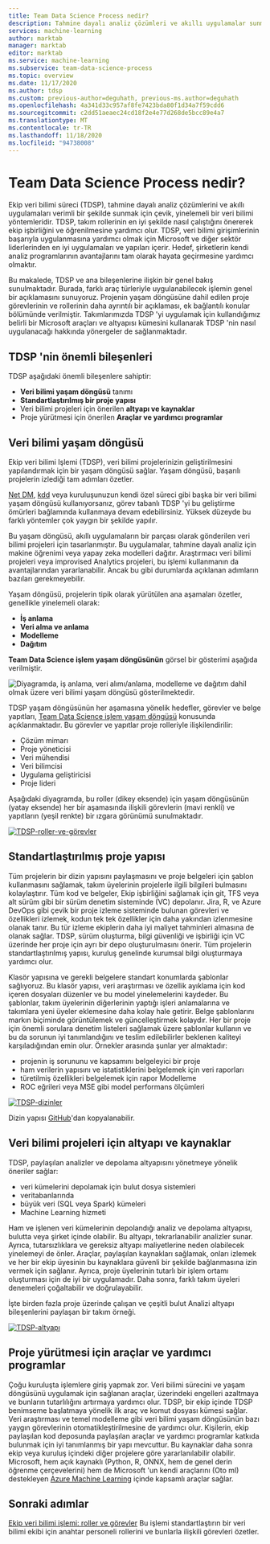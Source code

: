 ```yaml
---
title: Team Data Science Process nedir?
description: Tahmine dayalı analiz çözümleri ve akıllı uygulamalar sunmak için bir veri bilimi yöntemi sağlar.
services: machine-learning
author: marktab
manager: marktab
editor: marktab
ms.service: machine-learning
ms.subservice: team-data-science-process
ms.topic: overview
ms.date: 11/17/2020
ms.author: tdsp
ms.custom: previous-author=deguhath, previous-ms.author=deguhath
ms.openlocfilehash: 4a341d33c957af8fe7423bda80f1d34a7f59cdd6
ms.sourcegitcommit: c2dd51aeaec24cd18f2e4e77d268de5bcc89e4a7
ms.translationtype: MT
ms.contentlocale: tr-TR
ms.lasthandoff: 11/18/2020
ms.locfileid: "94738008"
---
```

# <a name="what-is-the-team-data-science-process"></a>Team Data Science Process nedir?

Ekip veri bilimi süreci (TDSP), tahmine dayalı analiz çözümlerini ve akıllı uygulamaları verimli bir şekilde sunmak için çevik, yinelemeli bir veri bilimi yöntemleridir. TDSP, takım rollerinin en iyi şekilde nasıl çalıştığını önererek ekip işbirliğini ve öğrenilmesine yardımcı olur. TDSP, veri bilimi girişimlerinin başarıyla uygulanmasına yardımcı olmak için Microsoft ve diğer sektör liderlerinden en iyi uygulamaları ve yapıları içerir. Hedef, şirketlerin kendi analiz programlarının avantajlarını tam olarak hayata geçirmesine yardımcı olmaktır.

Bu makalede, TDSP ve ana bileşenlerine ilişkin bir genel bakış sunulmaktadır. Burada, farklı araç türleriyle uygulanabilecek işlemin genel bir açıklamasını sunuyoruz. Projenin yaşam döngüsüne dahil edilen proje görevlerinin ve rollerinin daha ayrıntılı bir açıklaması, ek bağlantılı konular bölümünde verilmiştir. Takımlarımızda TDSP 'yi uygulamak için kullandığımız belirli bir Microsoft araçları ve altyapısı kümesini kullanarak TDSP 'nin nasıl uygulanacağı hakkında yönergeler de sağlanmaktadır.

## <a name="key-components-of-the-tdsp"></a>TDSP 'nin önemli bileşenleri

TDSP aşağıdaki önemli bileşenlere sahiptir:

- **Veri bilimi yaşam döngüsü** tanımı
- **Standartlaştırılmış bir proje yapısı**
- Veri bilimi projeleri için önerilen **altyapı ve kaynaklar**
- Proje yürütmesi için önerilen **Araçlar ve yardımcı programlar**


## <a name="data-science-lifecycle"></a>Veri bilimi yaşam döngüsü

Ekip veri bilimi Işlemi (TDSP), veri bilimi projelerinizin geliştirilmesini yapılandırmak için bir yaşam döngüsü sağlar. Yaşam döngüsü, başarılı projelerin izlediği tam adımları özetler.

[Net DM](https://wikipedia.org/wiki/Cross_Industry_Standard_Process_for_Data_Mining), [kdd](https://wikipedia.org/wiki/Data_mining#Process) veya kuruluşunuzun kendi özel süreci gibi başka bir veri bilimi yaşam döngüsü kullanıyorsanız, görev tabanlı TDSP 'yi bu geliştirme ömürleri bağlamında kullanmaya devam edebilirsiniz. Yüksek düzeyde bu farklı yöntemler çok yaygın bir şekilde yapılır. 

Bu yaşam döngüsü, akıllı uygulamaların bir parçası olarak gönderilen veri bilimi projeleri için tasarlanmıştır. Bu uygulamalar, tahmine dayalı analiz için makine öğrenimi veya yapay zeka modelleri dağıtır. Araştırmacı veri bilimi projeleri veya improvised Analytics projeleri, bu işlemi kullanmanın da avantajlarından yararlanabilir. Ancak bu gibi durumlarda açıklanan adımların bazıları gerekmeyebilir.    

Yaşam döngüsü, projelerin tipik olarak yürütülen ana aşamaları özetler, genellikle yinelemeli olarak:

* **İş anlama**
* **Veri alma ve anlama**
* **Modelleme**
* **Dağıtım**

**Team Data Science işlem yaşam döngüsünün** görsel bir gösterimi aşağıda verilmiştir. 

![Diyagramda, iş anlama, veri alımı/anlama, modelleme ve dağıtım dahil olmak üzere veri bilimi yaşam döngüsü gösterilmektedir.](./media/overview/tdsp-lifecycle2.png) 

TDSP yaşam döngüsünün her aşamasına yönelik hedefler, görevler ve belge yapıtları, [Team Data Science işlem yaşam döngüsü](lifecycle.md) konusunda açıklanmaktadır. Bu görevler ve yapıtlar proje rolleriyle ilişkilendirilir:

- Çözüm mimarı
- Proje yöneticisi
- Veri mühendisi
- Veri bilimcisi
- Uygulama geliştiricisi
- Proje lideri 

Aşağıdaki diyagramda, bu roller (dikey eksende) için yaşam döngüsünün (yatay eksende) her bir aşamasında ilişkili görevlerin (mavi renkli) ve yapıtların (yeşil renkte) bir ızgara görünümü sunulmaktadır. 

[![TDSP-roller-ve-görevler](./media/overview/tdsp-tasks-by-roles.png)](./media/overview/tdsp-tasks-by-roles.png#lightbox)

## <a name="standardized-project-structure"></a>Standartlaştırılmış proje yapısı

Tüm projelerin bir dizin yapısını paylaşmasını ve proje belgeleri için şablon kullanmasını sağlamak, takım üyelerinin projelerle ilgili bilgileri bulmasını kolaylaştırır. Tüm kod ve belgeler, Ekip işbirliğini sağlamak için git, TFS veya alt sürüm gibi bir sürüm denetim sisteminde (VC) depolanır. Jira, R, ve Azure DevOps gibi çevik bir proje izleme sisteminde bulunan görevleri ve özellikleri izlemek, kodun tek tek özellikler için daha yakından izlenmesine olanak tanır. Bu tür izleme ekiplerin daha iyi maliyet tahminleri almasına de olanak sağlar. TDSP, sürüm oluşturma, bilgi güvenliği ve işbirliği için VC üzerinde her proje için ayrı bir depo oluşturulmasını önerir. Tüm projelerin standartlaştırılmış yapısı, kuruluş genelinde kurumsal bilgi oluşturmaya yardımcı olur.

Klasör yapısına ve gerekli belgelere standart konumlarda şablonlar sağlıyoruz. Bu klasör yapısı, veri araştırması ve özellik ayıklama için kod içeren dosyaları düzenler ve bu model yinelemelerini kaydeder. Bu şablonlar, takım üyelerinin diğerlerinin yaptığı işleri anlamalarına ve takımlara yeni üyeler eklemesine daha kolay hale getirir. Belge şablonlarını markın biçiminde görüntülemek ve güncelleştirmek kolaydır. Her bir proje için önemli sorulara denetim listeleri sağlamak üzere şablonlar kullanın ve bu da sorunun iyi tanımlandığını ve teslim edilebilirler beklenen kaliteyi karşıladığından emin olur. Örnekler arasında şunlar yer almaktadır:

- projenin iş sorununu ve kapsamını belgeleyici bir proje
- ham verilerin yapısını ve istatistiklerini belgelemek için veri raporları
- türetilmiş özellikleri belgelemek için rapor Modelleme
- ROC eğrileri veya MSE gibi model performans ölçümleri


[![TDSP-dizinler](./media/overview/tdsp-dir-structure.png)](./media/overview/tdsp-dir-structure.png#lightbox)

Dizin yapısı [GitHub](https://github.com/Azure/Azure-TDSP-ProjectTemplate)'dan kopyalanabilir.

## <a name="infrastructure-and-resources-for-data-science-projects"></a>Veri bilimi projeleri için altyapı ve kaynaklar  

TDSP, paylaşılan analizler ve depolama altyapısını yönetmeye yönelik öneriler sağlar:

- veri kümelerini depolamak için bulut dosya sistemleri 
- veritabanlarında
- büyük veri (SQL veya Spark) kümeleri 
- Machine Learning hizmeti 

Ham ve işlenen veri kümelerinin depolandığı analiz ve depolama altyapısı, bulutta veya şirket içinde olabilir. Bu altyapı, tekrarlanabilir analizler sunar. Ayrıca, tutarsızlıklara ve gereksiz altyapı maliyetlerine neden olabilecek yinelemeyi de önler. Araçlar, paylaşılan kaynakları sağlamak, onları izlemek ve her bir ekip üyesinin bu kaynaklara güvenli bir şekilde bağlanmasına izin vermek için sağlanır. Ayrıca, proje üyelerinin tutarlı bir işlem ortamı oluşturması için de iyi bir uygulamadır. Daha sonra, farklı takım üyeleri denemeleri çoğaltabilir ve doğrulayabilir.

İşte birden fazla proje üzerinde çalışan ve çeşitli bulut Analizi altyapı bileşenlerini paylaşan bir takım örneği.

[![TDSP-altyapı](./media/overview/tdsp-analytics-infra.png)](./media/overview/tdsp-analytics-infra.png#lightbox) 


## <a name="tools-and-utilities-for-project-execution"></a>Proje yürütmesi için araçlar ve yardımcı programlar

Çoğu kuruluşta işlemlere giriş yapmak zor. Veri bilimi sürecini ve yaşam döngüsünü uygulamak için sağlanan araçlar, üzerindeki engelleri azaltmaya ve bunların tutarlılığını artırmaya yardımcı olur. TDSP, bir ekip içinde TDSP benimseme başlatmaya yönelik ilk araç ve komut dosyası kümesi sağlar. Veri araştırması ve temel modelleme gibi veri bilimi yaşam döngüsünün bazı yaygın görevlerinin otomatikleştirilmesine de yardımcı olur. Kişilerin, ekip paylaşılan kod deposunda paylaşılan araçlar ve yardımcı programlar katkıda bulunmak için iyi tanımlanmış bir yapı mevcuttur. Bu kaynaklar daha sonra ekip veya kuruluş içindeki diğer projelere göre yararlanılabilir olabilir.  Microsoft, hem açık kaynaklı (Python, R, ONNX, hem de genel derin öğrenme çerçevelerini) hem de Microsoft 'un kendi araçlarını (Oto ml) destekleyen [Azure Machine Learning](../index.yml) içinde kapsamlı araçlar sağlar.


## <a name="next-steps"></a>Sonraki adımlar

[Ekip veri bilimi işlemi: roller ve görevler](https://github.com/Azure/Microsoft-TDSP/blob/master/Docs/roles-tasks.md) Bu işlemi standartlaştırın bir veri bilimi ekibi için anahtar personeli rollerini ve bunlarla ilişkili görevleri özetler. 
